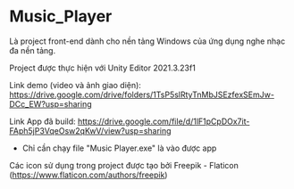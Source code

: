 # Music_Player

Là project front-end dành cho nền tảng Windows của ứng dụng nghe nhạc đa nền tảng.

Project được thực hiện với Unity Editor 2021.3.23f1

Link demo (video và ảnh giao diện): https://drive.google.com/drive/folders/1TsP5slRtyTnMbJSEzfexSEmJw-DCc_EW?usp=sharing

Link App đã build: https://drive.google.com/file/d/1lF1pCpDOx7it-FAph5jP3VqeOsw2qKwV/view?usp=sharing
  - Chỉ cần chạy file "Music Player.exe" là vào được app

Các icon sử dụng trong project được tạo bởi Freepik - Flaticon (https://www.flaticon.com/authors/freepik)
